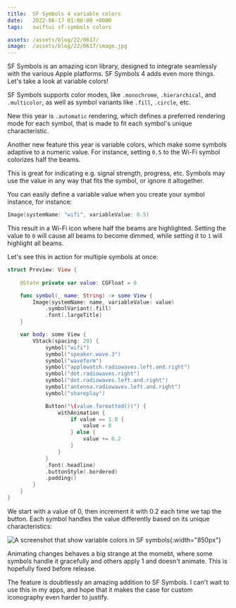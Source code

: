 ```yaml
---
title:  SF Symbols 4 variable colors
date:   2022-06-17 01:00:00 +0000
tags:   swiftui sf-symbols colors

assets: /assets/blog/22/0617/
image:  /assets/blog/22/0617/image.jpg
---
```


SF Symbols is an amazing icon library, designed to integrate seamlessly with the various Apple platforms. SF Symbols 4 adds even more things. Let's take a look at variable colors!

SF Symbols supports color modes, like `.monochrome`, `.hierarchical`, and `.multicolor`, as well as symbol variants like `.fill`, `.circle`, etc.

New this year is `.automatic` rendering, which defines a preferred rendering mode for each symbol, that is made to fit each symbol's unique characteristic.

Another new feature this year is variable colors, which make some symbols adaptive to a numeric value. For instance, setting `0.5` to the Wi-Fi symbol colorizes half the beams. 

This is great for indicating e.g. signal strength, progress, etc. Symbols may use the value in any way that fits the symbol, or ignore it altogether.

You can easily define a variable value when you create your symbol instance, for instance:

```swift
Image(systemName: "wifi", variableValue: 0.5)
```

This result in a Wi-Fi icon where half the beams are highlighted. Setting the value to `0` will cause all beams to become dimmed, while setting it to `1` will highlight all beams.

Let's see this in action for multiple symbols at once:

```swift
struct Preview: View {
        
    @State private var value: CGFloat = 0

    func symbol(_ name: String) -> some View {
        Image(systemName: name, variableValue: value)
            .symbolVariant(.fill)
            .font(.largeTitle)
    }

    var body: some View {
        VStack(spacing: 20) {
            symbol("wifi")
            symbol("speaker.wave.3")
            symbol("waveform")
            symbol("applewatch.radiowaves.left.and.right")
            symbol("dot.radiowaves.right")
            symbol("dot.radiowaves.left.and.right")
            symbol("antenna.radiowaves.left.and.right")
            symbol("shareplay")

            Button("\(value.formatted())") {
                withAnimation {
                    if value == 1.0 {
                        value = 0
                    } else {
                        value += 0.2
                    }
                }
            }
            .font(.headline)
            .buttonStyle(.bordered)
            .padding()
        }
    }
}
```

We start with a value of 0, then increment it with 0.2 each time we tap the button. Each symbol handles the value differently based on its unique characteristics:

![A screenshot that show variable colors in SF symbols]({{page.image}}){:width="850px"}

Animating changes behaves a big strange at the momebt, where some symbols handle it gracefully and others apply 1 and doesn't animate. This is hopefully fixed before release.

The feature is doubtlessly an amazing addition to SF Symbols. I can't wait to use this in my apps, and hope that it makes the case for custom iconography even harder to justify.